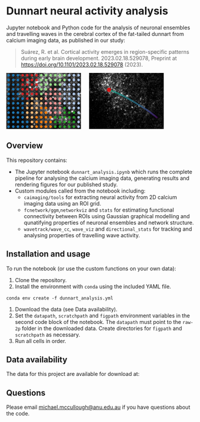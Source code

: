 # Dunnart neural activity analysis
Jupyter notebook and Python code for the analysis of neuronal ensembles and travelling waves in the cerebral cortex of the fat-tailed dunnart from calcium imaging data, as published in our study:

> Suárez, R. et al. Cortical activity emerges in region-specific patterns during early brain development. 2023.02.18.529078, Preprint at https://doi.org/10.1101/2023.02.18.529078 (2023).

<img src="media/example_assemblies_overlay.png" alt="Neural ensemble detection" width="200"/> &emsp; <img src="media/example_wave.png" alt="Wave event tracking" width="200"/>

## Overview
This repository contains:
* The Jupyter notebook `dunnart_analysis.ipynb` which runs the complete pipeline for analysing the calcium imaging data, generating results and rendering figures for our published study.
* Custom modules called from the notebook including:
  * `caimaging/tools` for extracting neural activity from 2D calcium imaging data using an ROI grid.
  * `fcnetwork/ggm`,`networkviz` and `stats` for estimating functional connectivity between ROIs using Gaussian graphical modelling and qunatifying properties of neuronal ensembles and network structure.
  * `wavetrack/wave_cc`, `wave_viz` and `directional_stats` for tracking and analysing properties of travelling wave activity.

## Installation and usage
To run the notebook (or use the custom functions on your own data):
1. Clone the repository.
1. Install the environment with `conda` using the included YAML file.
``` 
conda env create -f dunnart_analysis.yml
```
1. Download the data (see Data availability).
1. Set the `datapath`, `scratchpath` and `figpath` environment variables in the second code block of the notebook. The `datapath` must point to the `raw-2p` folder in the downloaded data. Create directories for `figpath` and `scratchpath` as necessary.
1. Run all cells in order.

## Data availability
The data for this project are available for download at:


## Questions
Please email michael.mccullough@anu.edu.au if you have questions about the code.

